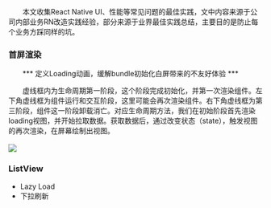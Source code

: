 &emsp;&emsp;本文收集React Native UI、性能等常见问题的最佳实践，文中内容来源于公司内部业务RN改造实践经验，部分来源于业界最佳实践总结，主要目的是防止每个业务方踩同样的坑。

### 首屏渲染
&emsp;&emsp;*** 定义Loading动画，缓解bundle初始化白屏带来的不友好体验 ***

&emsp;&emsp;虚线框内为生命周期第一阶段，这个阶段完成初始化，并第一次渲染组件。左下角虚线框为组件运行和交互阶段，这里可能会再次渲染组件。右下角虚线框为第三阶段，组件这一阶段卸载消亡。对应生命周期方法，我们在初始阶段首先渲染loading视图，并开始拉取数据。获取数据后，通过改变状态（state），触发视图的再次渲染，在屏幕绘制出视图。
  <br><br>
  ![](http://www.alloyteam.com/wp-content/uploads/2016/03/01.png)


### ListView
- Lazy Load
- 下拉刷新
